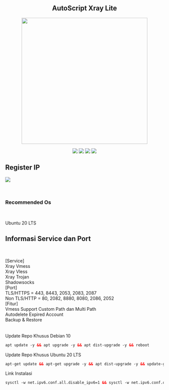 <!DOCTYPE html>
  
<h2 align="center"> AutoScript Xray Lite</h2>
<p align="center"><img src="https://d33wubrfki0l68.cloudfront.net/5911c43be3b1da526ed609e9c55783d9d0f6b066/9858b/assets/img/debian-ubuntu-hover.png"width="400"></p>
<p align="center"><img src="https://img.shields.io/static/v1?style=for-the-badge&logo=debian&label=Debian%209&message=Stretch&color=purple"> <img src="https://img.shields.io/static/v1?style=for-the-badge&logo=debian&label=Debian%2010&message=Buster&color=purple">  <img src="https://img.shields.io/static/v1?style=for-the-badge&logo=ubuntu&label=Ubuntu%2018&message=Lts&color=red"> <img src="https://img.shields.io/static/v1?style=for-the-badge&logo=ubuntu&label=Ubuntu%2020&message=Lts&color=red">
</p>
  
  ##  Register IP 
  
<a href="https://t.me/zenvio" target=”_blank”><img src="https://img.shields.io/static/v1?style=for-the-badge&logo=Telegram&label=Telegram&message=Click%20Here&color=blue"></a><br> 


<br>

  ### Recommended Os

<br>

Ubuntu 20 LTS
<br>
</b>

  ##  Informasi Service dan Port

<br>

[Service]<br>
Xray Vmess<br>
Xray Vless<br>
Xray Trojan<br>
Shadowsocks<br>
[Port]<br>
TLS/HTTPS = 443, 8443, 2053, 2083, 2087<br>
Non TLS/HTTP = 80, 2082, 8880, 8080, 2086, 2052<br>
[Fitur]<br>
Vmess Support Custom Path dan Multi Path<br>
Autodelete Expired Account<br>
Backup & Restore<br>
<br>
<br>
Update Repo Khusus Debian 10 <br>
  
  ```html
apt update -y && apt upgrade -y && apt dist-upgrade -y && reboot
  ```
  
Update Repo Khusus Ubuntu 20 LTS<br>
  
  ```html
apt-get update && apt-get upgrade -y && apt dist-upgrade -y && update-grub && reboot
 ```

Link Instalasi<br>

  ```html
sysctl -w net.ipv6.conf.all.disable_ipv6=1 && sysctl -w net.ipv6.conf.default.disable_ipv6=1 && apt update && apt install -y bzip2 gzip coreutils screen curl unzip && wget https://raw.githubusercontent.com/sreyaeve/xraylite/main/setup.sh && chmod +x setup.sh && sed -i -e 's/\r$//' setup.sh && screen -S setup ./setup.sh
 ```

